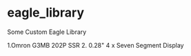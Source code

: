 # eagle_library
Some Custom Eagle Library

1.Omron G3MB 202P SSR
2. 0.28" 4 x Seven Segment Display
